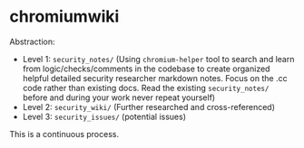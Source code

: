 # chromiumwiki

Abstraction:
- Level 1: `security_notes/` (Using `chromium-helper` tool to search and learn from logic/checks/comments in the codebase to create organized helpful detailed security researcher markdown notes. Focus on the .cc code rather than existing docs. Read the existing `security_notes/` before and during your work never repeat yourself)
- Level 2: `security_wiki/` (Further researched and cross-referenced)
- Level 3: `security_issues/` (potential issues)

This is a continuous process.
